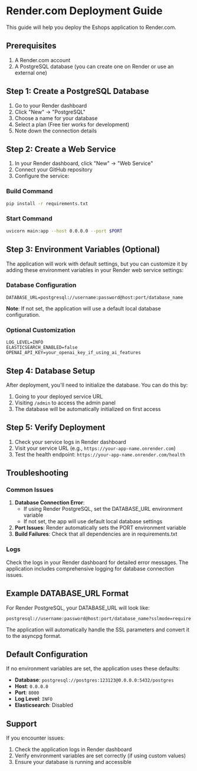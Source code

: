 # Render.com Deployment Guide

This guide will help you deploy the Eshops application to Render.com.

## Prerequisites

1. A Render.com account
2. A PostgreSQL database (you can create one on Render or use an external one)

## Step 1: Create a PostgreSQL Database

1. Go to your Render dashboard
2. Click "New" → "PostgreSQL"
3. Choose a name for your database
4. Select a plan (Free tier works for development)
5. Note down the connection details

## Step 2: Create a Web Service

1. In your Render dashboard, click "New" → "Web Service"
2. Connect your GitHub repository
3. Configure the service:

### Build Command
```bash
pip install -r requirements.txt
```

### Start Command
```bash
uvicorn main:app --host 0.0.0.0 --port $PORT
```

## Step 3: Environment Variables (Optional)

The application will work with default settings, but you can customize it by adding these environment variables in your Render web service settings:

### Database Configuration
```
DATABASE_URL=postgresql://username:password@host:port/database_name
```
**Note**: If not set, the application will use a default local database configuration.

### Optional Customization
```
LOG_LEVEL=INFO
ELASTICSEARCH_ENABLED=false
OPENAI_API_KEY=your_openai_key_if_using_ai_features
```

## Step 4: Database Setup

After deployment, you'll need to initialize the database. You can do this by:

1. Going to your deployed service URL
2. Visiting `/admin` to access the admin panel
3. The database will be automatically initialized on first access

## Step 5: Verify Deployment

1. Check your service logs in Render dashboard
2. Visit your service URL (e.g., `https://your-app-name.onrender.com`)
3. Test the health endpoint: `https://your-app-name.onrender.com/health`

## Troubleshooting

### Common Issues

1. **Database Connection Error**: 
   - If using Render PostgreSQL, set the DATABASE_URL environment variable
   - If not set, the app will use default local database settings
2. **Port Issues**: Render automatically sets the PORT environment variable
3. **Build Failures**: Check that all dependencies are in requirements.txt

### Logs

Check the logs in your Render dashboard for detailed error messages. The application includes comprehensive logging for database connection issues.

## Example DATABASE_URL Format

For Render PostgreSQL, your DATABASE_URL will look like:
```
postgresql://username:password@host:port/database_name?sslmode=require
```

The application will automatically handle the SSL parameters and convert it to the asyncpg format.

## Default Configuration

If no environment variables are set, the application uses these defaults:
- **Database**: `postgresql://postgres:123123@0.0.0.0:5432/postgres`
- **Host**: `0.0.0.0`
- **Port**: `8000`
- **Log Level**: `INFO`
- **Elasticsearch**: Disabled

## Support

If you encounter issues:
1. Check the application logs in Render dashboard
2. Verify environment variables are set correctly (if using custom values)
3. Ensure your database is running and accessible 